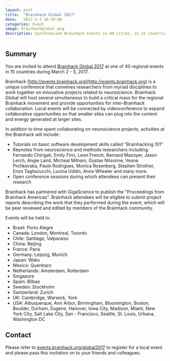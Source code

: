 ```yaml
---
layout: post
title:  "Brainhack Global 2017"
date:   2017-2-3 10:59:06
categories: Event
image: brainhackglobal.png
description: Synchronized Brainhack Events in 40 cities, in 15 countries, on 4 continets.
---
```

## Summary
You are invited to attend [Brainhack Global 2017](http://events.brainhack.org) at one of 40 regional events in 15 countries during March 2 - 5, 2017.

Brainhack [http://events.brainhack.org](http://events.brainhack.org) is a unique conference that convenes researchers from myriad disciplines to work together on innovative projects related to neuroscience. Brainhack Global will host several simultaneous to build a critical mass for the regional Brainhack movement and provide opportunities for inter-Brainhack collaboration. Local events will be connected by videoconference to expand collaborative opportunities so that smaller sites can plug into the content and energy generated at larger sites.

In addition to time spent collaborating on neuroscience projects, activities at the Brainhack will include:

- Tutorials on basic software development skills called "Brainhacking 101”
- Keynotes from neuroscience and methods researchers including:  Fernando Chirigati, Emily Finn, Leon French, Bernard Mazoyer, Jason Lerch, Angie Laird, Micheal Milham, Gustav Nilsonne, Vesna Prchkovska, Paulo Rodrigues, Monica Rosenberg, Stephen Strother, Enzo Tagliazucchi, Lucina Uddin, Anne Wheeler and many more.
- Open conference sessions during which attendees can present their research

Brainhack has partnered with GigaScience to publish the "Proceedings from Brainhack Americas". Brainhack attendees will be eligible to submit project reports describing the work that they performed during the event, which will be peer reviewed and edited by members of the Brainhack community.

Events will be held in:

- Brasil: Porto Alegre
- Canada: London, Montreal, Toronto
- Chile: Santiago, Valparaiso
- China: Beijing
- France: Paris
- Germany: Leipzig, Munich
- Japan: Wako
- Mexico: Querétaro
- Netherlands: Amsterdam, Rotterdam
- Singapore
- Spain: Bilbao
- Sweden: Stockholm
- Switzerland: Zurich
- UK: Cambridge, Warwick, York
- USA: Albuquerque, Ann Arbor, Birmingham, Bloomington, Boston, Boulder, Durham, Eugene, Hanover, Iowa City, Madison, Miami, New York City, Salt Lake City, San - Francisco, Seattle, St. Louis, Urbana, Washington DC




## Contact
Please refer to [events.brainhack.org/global2017](events.brainhack.org/global2017) to register for a local event and please pass this invitation on to your friends and colleagues.
